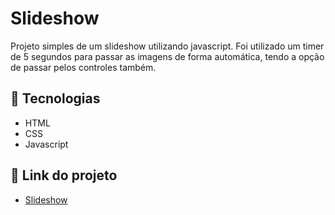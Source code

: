 # Slideshow

Projeto simples de um slideshow utilizando javascript. Foi utilizado um timer de 5 segundos para passar as imagens de forma automática, tendo a opção de passar pelos controles também.

## 🚀 Tecnologias

- HTML
- CSS
- Javascript

## 🚀 Link do projeto

- [Slideshow](https://fabiomoura-m.github.io/Slideshow/)
